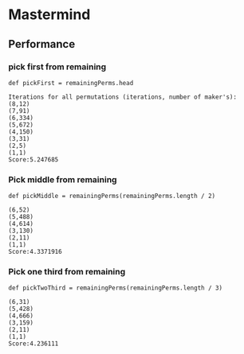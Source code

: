 # Mastermind

## Performance

### pick first from remaining

`def pickFirst = remainingPerms.head`

```
Iterations for all permutations (iterations, number of maker's):
(8,12)
(7,91)
(6,334)
(5,672)
(4,150)
(3,31)
(2,5)
(1,1)
Score:5.247685
```

### Pick middle from remaining

`def pickMiddle = remainingPerms(remainingPerms.length / 2)`

```
(6,52)
(5,488)
(4,614)
(3,130)
(2,11)
(1,1)
Score:4.3371916
```

### Pick one third from remaining

`def pickTwoThird = remainingPerms(remainingPerms.length / 3)`

```
(6,31)
(5,428)
(4,666)
(3,159)
(2,11)
(1,1)
Score:4.236111
```
